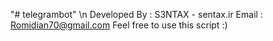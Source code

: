 "# telegrambot" \n
Developed By : S3NTAX - sentax.ir
Email : Romidian70@gmail.com
Feel free to use this script :)
